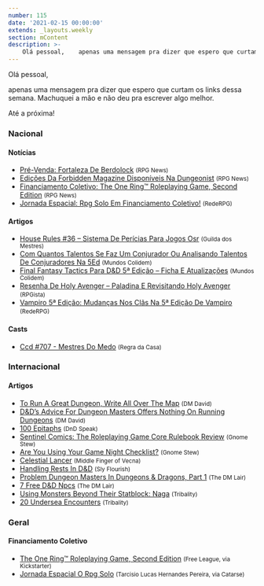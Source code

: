 ```yaml
---
number: 115
date: '2021-02-15 00:00:00'
extends: _layouts.weekly
section: mContent
description: >-
    Olá pessoal,    apenas uma mensagem pra dizer que espero que curtam os links dessa semana. Machuquei a mão e não deu pra escrever algo melhor.    Até a próxima!
---
```


Olá pessoal,

apenas uma mensagem pra dizer que espero que curtam os links dessa semana. Machuquei a mão e não deu pra escrever algo melhor.

Até a próxima!

### Nacional

#### Notícias

- [Pré-Venda: Fortaleza De Berdolock] <small>(RPG News)</small>
- [Edições Da Forbidden Magazine Disponíveis Na Dungeonist] <small>(RPG News)</small>
- [Financiamento Coletivo: The One Ring™ Roleplaying Game, Second Edition] <small>(RPG News)</small>
- [Jornada Espacial: Rpg Solo Em Financiamento Coletivo!] <small>(RedeRPG)</small>

#### Artigos

- [House Rules #36 – Sistema De Perícias Para Jogos Osr] <small>(Guilda dos Mestres)</small>
- [Com Quantos Talentos Se Faz Um Conjurador Ou Analisando Talentos De Conjuradores Na 5Ed] <small>(Mundos Colidem)</small>
- [Final Fantasy Tactics Para D&amp;D 5ª Edição – Ficha E Atualizações] <small>(Mundos Colidem)</small>
- [Resenha De Holy Avenger – Paladina E Revisitando Holy Avenger] <small>(RPGista)</small>
- [Vampiro 5ª Edição: Mudanças Nos Clãs Na 5ª Edição De Vampiro] <small>(RedeRPG)</small>

#### Casts

- [Ccd #707 - Mestres Do Medo] <small>(Regra da Casa)</small>

### Internacional

#### Artigos

- [To Run A Great Dungeon, Write All Over The Map] <small>(DM David)</small>
- [D&amp;D’s Advice For Dungeon Masters Offers Nothing On Running Dungeons] <small>(DM David)</small>
- [100 Epitaphs] <small>(DnD Speak)</small>
- [Sentinel Comics: The Roleplaying Game Core Rulebook Review] <small>(Gnome Stew)</small>
- [Are You Using Your Game Night Checklist?] <small>(Gnome Stew)</small>
- [Celestial Lancer] <small>(Middle Finger of Vecna)</small>
- [Handling Rests In D&amp;D] <small>(Sly Flourish)</small>
- [Problem Dungeon Masters In Dungeons &amp; Dragons, Part 1] <small>(The DM Lair)</small>
- [7 Free D&amp;D Npcs] <small>(The DM Lair)</small>
- [Using Monsters Beyond Their Statblock: Naga] <small>(Tribality)</small>
- [20 Undersea Encounters] <small>(Tribality)</small>

### Geral

#### Financiamento Coletivo

- [The One Ring™ Roleplaying Game, Second Edition] <small>(Free League, via Kickstarter)</small>
- [Jornada Espacial O Rpg Solo] <small>(Tarcisio Lucas Hernandes Pereira, via Catarse)</small>


[Sentinel Comics: The Roleplaying Game Core Rulebook Review]: https://gnomestew.com/sentinel-comics-the-roleplaying-game-core-rulebook-review/
[Using Monsters Beyond Their Statblock: Naga]: https://www.tribality.com/2021/02/09/using-monsters-beyond-their-statblock-naga/
[Ccd #707 - Mestres Do Medo]: https://regradacasa.podbean.com/e/ccd-707-mestres-do-medo/
[Problem Dungeon Masters In Dungeons &amp; Dragons, Part 1]: https://www.thedmlair.com/2021/02/09/problem-dungeon-masters-in-dungeons-dragons-part-1/
[To Run A Great Dungeon, Write All Over The Map]: https://dmdavid.com/tag/to-run-a-great-dungeon-write-all-over-the-map/
[D&amp;D’s Advice For Dungeon Masters Offers Nothing On Running Dungeons]: https://dmdavid.com/tag/dds-advice-for-dungeon-masters-offers-nothing-on-running-dungeons/
[House Rules #36 – Sistema De Perícias Para Jogos Osr]: http://guildadosmestres.com.br/2021/02/10/house-rules-36-sistema-de-pericias-para-jogos-osr/
[Pré-Venda: Fortaleza De Berdolock]: https://newsrpg.wordpress.com/2021/02/10/pre-venda-fortaleza-de-berdolock/
[20 Undersea Encounters]: https://www.tribality.com/2021/02/10/20-undersea-encounters/
[Vampiro 5ª Edição: Mudanças Nos Clãs Na 5ª Edição De Vampiro]: https://www.rederpg.com.br/2021/02/10/vampiro-5a-edicao-mudancas-nos-clas-na-5a-edicao-de-vampiro/
[Celestial Lancer]: https://mfov.magehandpress.com/2021/02/celestial-lancer.html
[Edições Da Forbidden Magazine Disponíveis Na Dungeonist]: https://newsrpg.wordpress.com/2021/02/11/edicoes-da-dungeonist-disponiveis-na-dungeonist/
[Are You Using Your Game Night Checklist?]: https://gnomestew.com/are-you-using-your-game-night-checklist/
[Com Quantos Talentos Se Faz Um Conjurador Ou Analisando Talentos De Conjuradores Na 5Ed]: https://www.mundoscolidem.com.br/com-quantos-talentos-se-faz-um-conjurador-ou-analisando-talentos-de-conjuradores-na-5ed/
[100 Epitaphs]: http://dndspeak.com/2021/02/12/100-epitaphs/
[Jornada Espacial: Rpg Solo Em Financiamento Coletivo!]: https://www.rederpg.com.br/2021/02/12/jornada-espacial-rpg-solo-em-financiamento-coletivo/
[Jornada Espacial O Rpg Solo]: https://www.catarse.me/jornada_espacial_solo
[Financiamento Coletivo: The One Ring™ Roleplaying Game, Second Edition]: https://newsrpg.wordpress.com/2021/02/13/financiamento-coletivo-the-one-ring-roleplaying-game-second-edition/
[The One Ring™ Roleplaying Game, Second Edition]: https://www.kickstarter.com/projects/1192053011/the-one-ring-roleplaying-game-second-edition
[Resenha De Holy Avenger – Paladina E Revisitando Holy Avenger]: https://rpgista.com.br/2021/02/13/resenha-de-holy-avenger-paladina-e-revisitando-holy-avenger/?utm_source=rss&amp;utm_medium=rss&amp;utm_campaign=resenha-de-holy-avenger-paladina-e-revisitando-holy-avenger
[7 Free D&amp;D Npcs]: https://www.thedmlair.com/2021/02/13/7-free-dd-npcs/
[Final Fantasy Tactics Para D&amp;D 5ª Edição – Ficha E Atualizações]: https://www.mundoscolidem.com.br/final-fantasy-tactics-para-dd-5a-edicao-ficha-e-mudancas/
[Handling Rests In D&amp;D]: https://slyflourish.com/handling_rests.html
